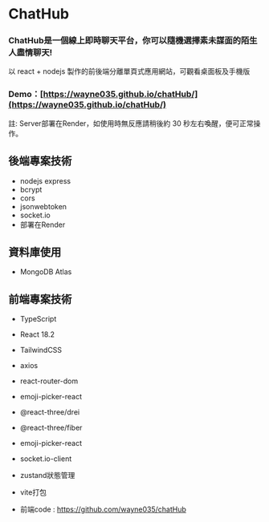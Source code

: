 # ChatHub

### ChatHub是一個線上即時聊天平台，你可以隨機選擇素未謀面的陌生人盡情聊天!

以 react + nodejs 製作的前後端分離單頁式應用網站，可觀看桌面板及手機版   

### Demo：[https://wayne035.github.io/chatHub/](https://wayne035.github.io/chatHub/)

註: Server部署在Render，如使用時無反應請稍後約 30 秒左右喚醒，便可正常操作。
</br>

## 後端專案技術
- nodejs express
- bcrypt
- cors
- jsonwebtoken
- socket.io
- 部署在Render

## 資料庫使用
- MongoDB Atlas

## 前端專案技術
- TypeScript
- React 18.2
- TailwindCSS
- axios
- react-router-dom
- emoji-picker-react
- @react-three/drei
- @react-three/fiber
- emoji-picker-react
- socket.io-client
- zustand狀態管理
- vite打包

- 前端code : https://github.com/wayne035/chatHub
